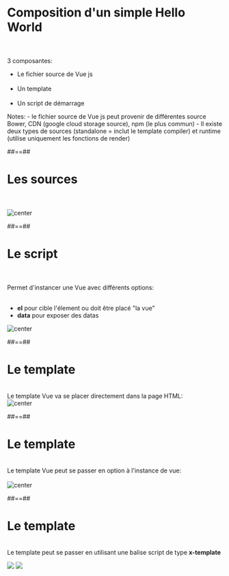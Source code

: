 <!-- .slide: class="sfeir-basic-slide" -->
# Composition d'un simple Hello World
<br><br>
<span> 3 composantes: <span>
<ul>
    <li>Le fichier source de Vue js</li><br>
    <li>Un template</li><br>
    <li>Un script de démarrage</li>
</ul>
Notes:
 - le fichier source de Vue js peut provenir de différentes source Bower, CDN (google cloud storage source), npm (le plus commun)
 - Il existe deux types de sources (standalone = inclut le template compiler) et runtime (utilise uniquement les fonctions de render)

##==##

<!-- .slide: class="sfeir-basic-slide" -->
# Les sources
<br><br>
<img alt="center" src="assets/images/school/basics/source_exemple.png">

##==##

<!-- .slide: class="sfeir-basic-slide" -->
# Le script
<div>
<br><br>
    Permet d'instancer une Vue avec différents options:
    <br><br>
    <ul>
        <li><strong>el</strong> pour cible l'élement ou doit être placé "la vue"<br>
        <li><strong>data</strong> pour exposer des datas
    <ul>
</div>
<div>
    <img alt="center" src="assets/images/school/basics/script_exemple.png">
</div>

##==##

<!-- .slide: class="sfeir-basic-slide" -->
# Le template
<br>
Le template Vue va se placer directement dans la page HTML:
<br>
<img alt="center" src="assets/images/school/basics/template_exemple.png">

##==##

<!-- .slide: class="sfeir-basic-slide" -->
# Le template
<br>
Le template Vue peut se passer en option à l'instance de vue:
<br><br>
<img alt="center" src="assets/images/school/basics/template_option_instance_exemple.png">

##==##

<!-- .slide: class="sfeir-basic-slide" -->
# Le template
<br>
Le template peut se passer en utilisant une balise script de type <strong>x-template</strong>
<p class="inline-flex">
    <img src="assets/images/school/basics/x-template_script_exemple.png">
    <img src="assets/images/school/basics/x-template_html_exemple.png">
</p>



